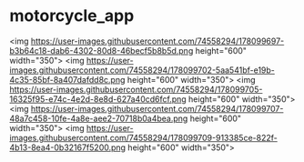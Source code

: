 # motorcycle_app


<img https://user-images.githubusercontent.com/74558294/178099697-b3b64c18-dab6-4302-80d8-46becf5b8b5d.png height="600" width="350">
<img https://user-images.githubusercontent.com/74558294/178099702-5aa541bf-e19b-4c35-85bf-8a407dafdd8c.png height="600" width="350">
<img https://user-images.githubusercontent.com/74558294/178099705-16325f95-e74c-4e2d-8e8d-627a40cd6fcf.png height="600" width="350">
<img https://user-images.githubusercontent.com/74558294/178099707-48a7c458-10fe-4a8e-aee2-70718b0a4bea.png height="600" width="350">
<img https://user-images.githubusercontent.com/74558294/178099709-913385ce-822f-4b13-8ea4-0b32167f5200.png height="600" width="350">
